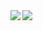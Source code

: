 <a href="https://github.com/anuraghazra/github-readme-stats">
  <img align="left" src="https://github-readme-stats-git-masterrstaa-rickstaa.vercel.app/api?username=key5n&count_private=true&theme=cobalt" />
</a>

<a href="https://github.com/anuraghazra/convoychat">
  <img src="https://github-readme-stats-git-masterrstaa-rickstaa.vercel.app/api/top-langs/?username=key5n&layout=compact&theme=cobalt" />
</a>
